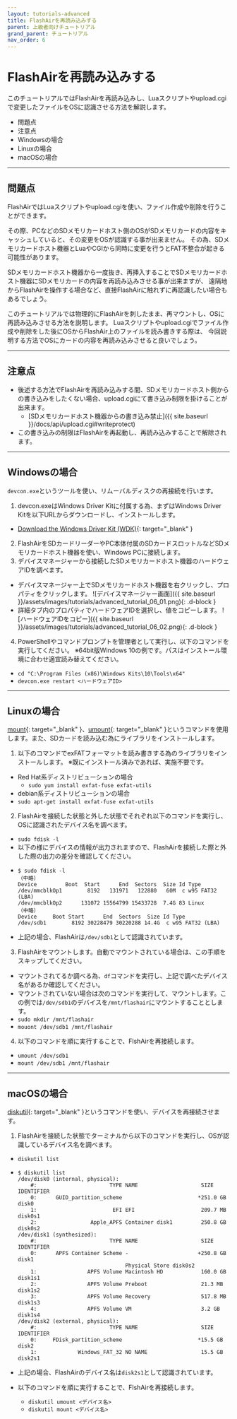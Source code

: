 ```yaml
---
layout: tutorials-advanced
title: FlashAirを再読み込みする
parent: 上級者向けチュートリアル
grand_parent: チュートリアル
nav_order: 6
---
```


# FlashAirを再読み込みする

このチュートリアルではFlashAirを再読み込みし、Luaスクリプトやupload.cgiで変更したファイルをOSに認識させる方法を解説します。

* 問題点
* 注意点
* Windowsの場合
* Linuxの場合
* macOSの場合

---
## 問題点

FlashAirではLuaスクリプトやupload.cgiを使い、ファイル作成や削除を行うことができます。

その際、PCなどのSDメモリカードホスト側のOSがSDメモリカードの内容をキャッシュしていると、その変更をOSが認識する事が出来ません。
その為、SDメモリカードホスト機器とLuaやCGIから同時に変更を行うとFAT不整合が起きる可能性があります。

SDメモリカードホスト機器から一度抜き、再挿入することでSDメモリカードホスト機器にSDメモリカードの内容を再読み込みさせる事が出来ますが、
遠隔地からFlashAirを操作する場合など、直接FlashAirに触れずに再認識したい場合もあるでしょう。

このチュートリアルでは物理的にFlashAirを刺したまま、再マウントし、OSに再読み込みさせる方法を説明します。
Luaスクリプトやupload.cgiでファイル作成や削除をした後にOSからFlashAir上のファイルを読み書きする際は、
今回説明する方法でOSにカードの内容を再読み込みさせると良いでしょう。

---
## 注意点

* 後述する方法でFlashAirを再読み込みする間、SDメモリカードホスト側からの書き込みをしたくない場合、upload.cgiにて書き込み制限を掛けることが出来ます。
    * [SDメモリカードホスト機器からの書き込み禁止]({{ site.baseurl }}/docs/api/upload.cgi#writeprotect)
* この書き込みの制限はFlashAirを再起動し、再読み込みすることで解除されます。

---
## Windowsの場合

`devcon.exe`というツールを使い、リムーバルディスクの再接続を行います。

1.  devcon.exeはWindows Driver Kitに付属する為、まずはWindows Driver Kitを以下URLからダウンロードし、インストールします。
  * [Download the Windows Driver Kit (WDK)](https://docs.microsoft.com/ja-jp/windows-hardware/drivers/download-the-wdk){: target="_blank" }
2.  FlashAirをSDカードリーダーやPC本体付属のSDカードスロットルなどSDメモリカードホスト機器を使い、Windows PCに接続します。
3.  デバイスマネージャーから接続したSDメモリカードホスト機器のハードウェアIDを調べます。
  * デバイスマネージャー上でSDメモリカードホスト機器を右クリックし、プロパティをクリックします。
  ![デバイスマネージャー画面]({{ site.baseurl }}/assets/images/tutorials/advanced_tutorial_06_01.png){: .d-block }
  * 詳細タブ内のプロパティでハードウェアIDを選択し、値をコピーします。
  ![ハードウェアIDをコピー]({{ site.baseurl }}/assets/images/tutorials/advanced_tutorial_06_02.png){: .d-block }
4.  PowerShellやコマンドプロンプトを管理者として実行し、以下のコマンドを実行してください。
     ※64bit版Windows 10の例です。パスはインストール環境に合わせ適宜読み替えてください。
  * `cd "C:\Program Files (x86)\Windows Kits\10\Tools\x64"`
  * `devcon.exe restart <ハードウェアID>`

---
## Linuxの場合

[mount](http://man7.org/linux/man-pages/man8/mount.8.html){: target="_blank" }、[umount](http://man7.org/linux/man-pages/man8/umount.8.html){: target="_blank" }というコマンドを使用します。また、SDカードを読み込む為にライブラリをインストールします。

1.  以下のコマンドでexFATフォーマットを読み書きする為のライブラリをインストールします。
     ※既にインストール済みであれば、実施不要です。
  * Red Hat系ディストリビューションの場合
    * `sudo yum install exfat-fuse exfat-utils`
  * debian系ディストリビューションの場合
  * `sudo apt-get install exfat-fuse exfat-utils`
2.  FlashAirを接続した状態と外した状態でそれぞれ以下のコマンドを実行し、OSに認識されたデバイス名を調べます。
  * `sudo fdisk -l`
  * 以下の様にデバイスの情報が出力されますので、FlashAirを接続した際と外した際の出力の差分を確認してください。
  * ```
    $ sudo fdisk -l
    （中略）
    Device         Boot  Start      End  Sectors  Size Id Type
    /dev/mmcblkOp1        8192   131971   122880   60M  c w95 FAT32 (LBA)
    /dev/mmcblkOp2      131072 15564799 15433728  7.4G 83 Linux
    （中略）
    Device     Boot Start      End  Sectors  Size Id Type
    /dev/sdb1        8192 30228479 30220288 14.4G  c w95 FAT32 (LBA)
    ```
  * 上記の場合、FlashAirは`/dev/sdb1`として認識されています。
3.  FlashAirをマウントします。自動でマウントされている場合は、この手順をスキップしてください。
  * マウントされてるか調べる為、`df`コマンドを実行し、上記で調べたデバイス名があるか確認してください。
  * マウントされていない場合は次のコマンドを実行して、マウントします。この例では`/dev/sdb1`のデバイスを`/mnt/flashair`にマウントすることとします。
  * `sudo mkdir /mnt/flashair`
  * `mouont /dev/sdb1 /mnt/flashair`
4.  以下のコマンドを順に実行することで、FlshAirを再接続します。
  * `umount /dev/sdb1`
  * `mount /dev/sdb1 /mnt/flashair`

---
## macOSの場合

[diskutil](https://developer.apple.com/legacy/library/documentation/Darwin/Reference/ManPages/man8/diskutil.8.html){: target="_blank" }というコマンドを使い、デバイスを再接続させます。

1.  FlashAirを接続した状態でターミナルから以下のコマンドを実行し、OSが認識しているデバイス名を調べます。
  * `diskutil list`
  * ```
    $ diskutil list
    /dev/disk0 (internal, physical):
        #:                       TYPE NAME                    SIZE       IDENTIFIER
        0:      GUID_partition_scheme                        *251.0 GB   disk0
        1:                        EFI EFI                     209.7 MB   disk0s1
        2:                 Apple_APFS Container disk1         250.8 GB   disk0s2
    /dev/disk1 (synthesized):
        #:                       TYPE NAME                    SIZE       IDENTIFIER
        0:      APFS Container Scheme -                      +250.8 GB   disk1
                                      Physical Store disk0s2
        1:                APFS Volume Macintosh HD            160.0 GB   disk1s1
        2:                APFS Volume Preboot                 21.3 MB    disk1s2
        3:                APFS Volume Recovery                517.8 MB   disk1s3
        4:                APFS Volume VM                      3.2 GB     disk1s4
    /dev/disk2 (external, physical):
        #:                       TYPE NAME                    SIZE       IDENTIFIER
        0:     FDisk_partition_scheme                        *15.5 GB    disk2
        1:             Windows_FAT_32 NO NAME                 15.5 GB    disk2s1
    ```

  * 上記の場合、FlashAirのデバイス名は`disk2s1`として認識されています。
  * 以下のコマンドを順に実行することで、FlshAirを再接続します。
    * `diskutil umount <デバイス名>`
    * `diskutil mount <デバイス名>`